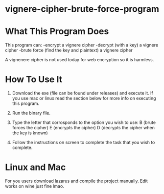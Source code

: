 # vignere-cipher-brute-force-program
# What This Program Does

This program can:
  -encrypt a vignere cipher
  -decrypt (with a key) a vignere cipher
  -brute force (find the key and plaintext) a vignere cipher
 
A vignenere cipher is not used today for web encryption so it is harmless.

# How To Use It

1. Download the exe (file can be found under releases) and execute it. If you use mac or linux read the section below for more info on executing this program. 

2. Run the binary file.

3. Type the letter that corrosponds to the option you wish to use:
  B  (brute forces the cipher)
  E  (encrypts the cipher)
  D  (decrypts the cipher when the key is known)
  
4. Follow the instructions on screen to complete the task that you wish to complete.

# Linux and Mac

For you users download lazarus and compile the project manually. Edit works on wine just fine lmao.
